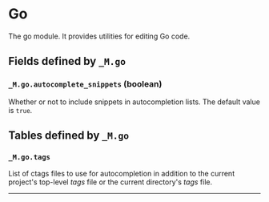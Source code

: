 # Go

The go module.
It provides utilities for editing Go code.

## Fields defined by `_M.go`

<a id="_M.go.autocomplete_snippets"></a>
### `_M.go.autocomplete_snippets` (boolean)

Whether or not to include snippets in autocompletion lists.
  The default value is `true`.


## Tables defined by `_M.go`

<a id="_M.go.tags"></a>
### `_M.go.tags`

List of ctags files to use for autocompletion in addition to the current project's top-level
*tags* file or the current directory's *tags* file.

---
